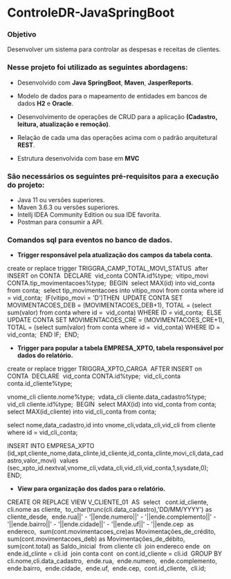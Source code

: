 # ControleDR-JavaSpringBoot

### Objetivo 

Desenvolver um sistema para controlar as despesas e receitas de clientes.



### Nesse projeto foi utilizado as seguintes abordagens:

- Desenvolvido com **Java** **SpringBoot**, **Maven**, **JasperReports**.

- Modelo de dados para o mapeamento de entidades em bancos de dados **H2** e **Oracle**.

- Desenvolvimento de operações de CRUD para a aplicação **(Cadastro, leitura, atualização e remoção)**.

- Relação de cada uma das operações acima com o padrão arquitetural **REST**.

- Estrutura desenvolvida com base em **MVC**

  

### São necessários os seguintes pré-requisitos para a execução do projeto:

- Java 11 ou versões superiores.
- Maven 3.6.3 ou versões superiores.
- Intellj IDEA Community Edition ou sua IDE favorita.
- Postman para consumir a API.



### **Comandos sql para eventos no banco de dados.**



- **Trigger responsável pela atualização dos campos da tabela conta.**



create or replace trigger TRIGGRA_CAMP_TOTAL_MOVI_STATUS&nbsp;
after INSERT on CONTA&nbsp;
DECLARE&nbsp;
vid_conta CONTA.id%type;&nbsp;
vitipo_movi CONTA.tip_movimentacoes%type;&nbsp;
BEGIN&nbsp;
select MAX(id) into vid_conta from conta;&nbsp;
select tip_movimentacoes into vitipo_movi from conta where id = vid_conta;&nbsp;
IF(vitipo_movi = 'D')THEN&nbsp;
    UPDATE CONTA SET MOVIMENTACOES_DEB = (MOVIMENTACOES_DEB+1), TOTAL = (select sum(valor) from conta where id = &nbsp;vid_conta) WHERE ID = vid_conta;&nbsp;
ELSE&nbsp;
    UPDATE CONTA SET MOVIMENTACOES_CRE = (MOVIMENTACOES_CRE+1), TOTAL = (select sum(valor) from conta where id = &nbsp;vid_conta) WHERE ID = vid_conta;&nbsp;
END IF;&nbsp;
END;&nbsp;



- **Trigger para popular a tabela  EMPRESA_XPTO, tabela responsável por dados do relatório.**



create or replace trigger TRIGGRA_XPTO_CARGA&nbsp;
AFTER INSERT on CONTA&nbsp;
DECLARE&nbsp;
vid_conta CONTA.id%type;&nbsp;
vid_cli_conta conta.id_cliente%type;&nbsp;

vnome_cli cliente.nome%type;&nbsp;
vdata_cli cliente.data_cadastro%type;&nbsp;
vid_cli cliente.id%type;&nbsp;
BEGIN&nbsp;
select MAX(id) into vid_conta from conta;&nbsp;
select MAX(id_cliente) into vid_cli_conta from conta;&nbsp;

select nome,data_cadastro,id into vnome_cli,vdata_cli,vid_cli from cliente where id = vid_cli_conta;&nbsp;

INSERT INTO EMPRESA_XPTO (id_xpt,cliente_nome,data_clinte,id_cliente,id_conta_clinte,movi_cli,data_cadastro,valor_movi)&nbsp;
values&nbsp;
(sec_xpto_id.nextval,vnome_cli,vdata_cli,vid_cli,vid_conta,1,sysdate,0);&nbsp;
END;&nbsp;



- **View para organização dos dados para o relatório.**



CREATE OR REPLACE VIEW V_CLIENTE_01&nbsp;
AS&nbsp;
select &nbsp;
cont.id_cliente,&nbsp;
cli.nome as cliente,&nbsp;
to_char(trunc(cli.data_cadastro),'DD/MM/YYYY') as cliente_desde,&nbsp;
ende.rua||' - '||ende.numero||' - '||ende.complemento||' - '||ende.bairro||' - '||ende.cidade||' - '||ende.uf||' - '||ende.cep &nbsp;as endereco,&nbsp;
sum(cont.movimentacoes_cre)as Movimentações_de_crédito,&nbsp;
sum(cont.movimentacoes_deb) as Movimentações_de_débito,&nbsp;
sum(cont.total) as Saldo_inicial&nbsp;
from cliente cli&nbsp;
join endereco ende&nbsp;
on ende.id_clinte = cli.id&nbsp;
join conta cont&nbsp;
on cont.id_cliente = cli.id&nbsp;
GROUP BY cli.nome,cli.data_cadastro,&nbsp;
ende.rua,&nbsp;
ende.numero,&nbsp;
ende.complemento,&nbsp;
ende.bairro,&nbsp;
ende.cidade,&nbsp;
ende.uf,&nbsp;
ende.cep,&nbsp;
cont.id_cliente,&nbsp;
cli.id;&nbsp;&nbsp;